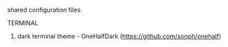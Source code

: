 shared configuration files

TERMINAL
1) dark terminal theme - OneHalfDark (https://github.com/sonph/onehalf)

